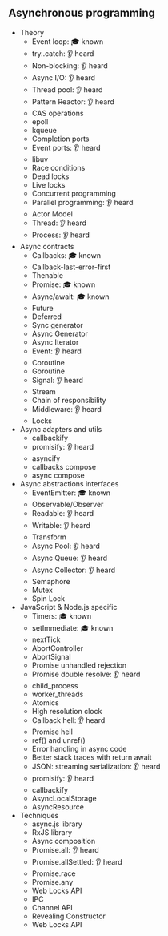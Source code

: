 ## Asynchronous programming

- Theory
  - Event loop: 🎓 known
  - try..catch: 👂 heard
  - Non-blocking: 👂 heard
  - Async I/O: 👂 heard
  - Thread pool: 👂 heard
  - Pattern Reactor: 👂 heard
  - CAS operations
  - epoll
  - kqueue
  - Completion ports
  - Event ports: 👂 heard
  - libuv
  - Race conditions
  - Dead locks
  - Live locks
  - Concurrent programming
  - Parallel programming: 👂 heard
  - Actor Model
  - Thread: 👂 heard
  - Process: 👂 heard
- Async contracts
  - Callbacks: 🎓 known
  - Callback-last-error-first
  - Thenable
  - Promise: 🎓 known
  - Async/await: 🎓 known
  - Future
  - Deferred
  - Sync generator
  - Async Generator
  - Async Iterator
  - Event: 👂 heard
  - Coroutine
  - Goroutine
  - Signal: 👂 heard
  - Stream
  - Chain of responsibility
  - Middleware: 👂 heard
  - Locks
- Async adapters and utils
  - callbackify
  - promisify: 👂 heard
  - asyncify
  - callbacks compose
  - async compose
- Async abstractions interfaces
  - EventEmitter: 🎓 known
  - Observable/Observer
  - Readable: 👂 heard
  - Writable: 👂 heard
  - Transform
  - Async Pool: 👂 heard
  - Async Queue: 👂 heard
  - Async Collector: 👂 heard
  - Semaphore
  - Mutex
  - Spin Lock
- JavaScript & Node.js specific
  - Timers: 🎓 known
  - setImmediate: 🎓 known
  - nextTick
  - AbortController
  - AbortSignal
  - Promise unhandled rejection
  - Promise double resolve: 👂 heard
  - child_process
  - worker_threads
  - Atomics
  - High resolution clock
  - Callback hell: 👂 heard
  - Promise hell
  - ref() and unref()
  - Error handling in async code
  - Better stack traces with return await
  - JSON: streaming serialization: 👂 heard
  - promisify: 👂 heard
  - callbackify
  - AsyncLocalStorage
  - AsyncResource
- Techniques
  - async.js library
  - RxJS library
  - Async composition
  - Promise.all: 👂 heard
  - Promise.allSettled: 👂 heard
  - Promise.race
  - Promise.any
  - Web Locks API
  - IPC
  - Channel API
  - Revealing Constructor
  - Web Locks API
